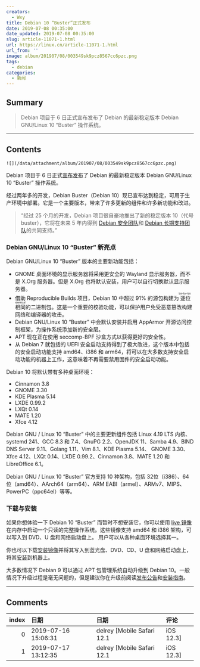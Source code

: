 ```yaml
---
creators:
  - Wxy
title: Debian 10 “Buster”正式发布
date: 2019-07-08 00:35:00
date_updated: 2019-07-08 00:35:00
slug: article-11071-1.html
url: https://linux.cn/article-11071-1.html
url_from: ''
image: album/201907/08/003549sk9pcz8567cc6pzc.png
tags:
  - debian
categories:
  - 新闻
---
```


## Summary

> Debian 项目于 6 日正式宣布发布了 Debian 的最新稳定版本 Debian GNU/Linux 10 “Buster” 操作系统。

***

<!-- more -->

## Contents

`![](/data/attachment/album/201907/08/003549sk9pcz8567cc6pzc.png)`

Debian 项目于 6 日正式[宣布](https://www.debian.org/News/2019/20190706)[发布](https://www.debian.org/releases/buster/releasenotes)了 Debian 的最新稳定版本 Debian GNU/Linux 10 “Buster” 操作系统。

经过两年多的开发，Debian Buster（Debian 10）现已宣布达到稳定，可用于生产环境中部署。它是一个主要版本，带来了许多更新的组件和许多新功能和改进。

> 
> “经过 25 个月的开发，Debian 项目很自豪地推出了新的稳定版本 10（代号 buster），它将在未来 5 年内得到 [Debian 安全团队](https://security-team.debian.org/)和 [Debian 长期支持团队](https://wiki.debian.org/LTS)的共同支持。”
> 
> 
> 

### Debian GNU/Linux 10 “Buster” 新亮点

Debian GNU/Linux 10 “Buster” 版本的主要新功能包括：

* GNOME 桌面环境的显示服务器将采用更安全的 Wayland 显示服务器，而不是 X.Org 服务器。但是 X.Org 也将默认安装，用户可以自行切换默认显示服务器。
* 借助 Reproducible Builds 项目，Debian 10 中超过 91% 的源包构建为<ruby> 逐位相同 <rp>  （ </rp> <rt>  bit-for-bit identical </rt> <rp>  ） </rp></ruby>的二进制包。这是一个重要的校验功能，可以保护用户免受恶意篡改构建网络和编译器的攻击。
* Debian GNU/Linux 10 “Buster” 中会默认安装并启用 AppArmor 开源访问控制框架，为操作系统添加新的安全层。
* APT 现在正在使用 seccomp-BPF 沙盒方式以获得更好的安全性。
* 从 Debian 7 就包括的 UEFI 安全启动支持得到了极大改进，这个版本中包括的安全启动功能支持 amd64、i386 和 arm64，将可以在大多数支持安全启动功能的机器上工作，这意味着不再需要禁用固件的安全启动功能。

Debian 10 将默认带有多种桌面环境：

* Cinnamon 3.8
* GNOME 3.30
* KDE Plasma 5.14
* LXDE 0.99.2
* LXQt 0.14
* MATE 1.20
* Xfce 4.12

Debian GNU / Linux 10 “Buster” 中的主要更新组件包括 Linux 4.19 LTS 内核、systemd 241、GCC 8.3 和 7.4、GnuPG 2.2、OpenJDK 11、Samba 4.9、BIND DNS Server 9.11、Golang 1.11、Vim 8.1、KDE Plasma 5.14、 GNOME 3.30、Xfce 4.12、LXQt 0.14、LXDE 0.99.2、Cinnamon 3.8、MATE 1.20 和 LibreOffice 6.1。

Debian GNU / Linux 10 “Buster” 官方支持 10 种架构，包括 32位（i386）、64位（amd64）、AArch64（arm64）、ARM EABI（armel）、ARMv7、MIPS、PowerPC（ppc64el）等等。 

### 下载与安装

如果你想体验一下 Debian 10 “Buster” 而暂时不想安装它，你可以使用 [live 镜像](https://www.debian.org/CD/live/) 在内存中启动一个只读的完整操作系统。这些镜像支持 amd64 和 i386 架构，可以写入到 DVD、U 盘和网络启动盘上。 用户可以从各种桌面环境选择其一。

你也可以下载[安装镜像](https://www.debian.org/CD/)并将其写入到蓝光盘、DVD、CD、U 盘和网络启动盘上，将其[安装](https://www.debian.org/releases/buster/installmanual)到机器上。

大多数情况下 Debian 9 可以通过 APT 包管理系统自动升级到 Debian 10。一般情况下升级过程是毫无问题的，但是建议你在升级前阅读[发布公告](https://www.debian.org/releases/buster/releasenotes)和[安装指南](https://www.debian.org/releases/buster/installmanual)。

***

## Comments

|   index | 日期                | 日期                                 | 评论   |
|--------:|:--------------------|:-------------------------------------|:-------|
|       0 | 2019-07-16 15:06:31 | delrey [Mobile Safari 12.1|iOS 12.3] | Ks     |
|       1 | 2019-07-17 13:12:35 | delrey [Mobile Safari 12.1|iOS 12.3] | j f    |
